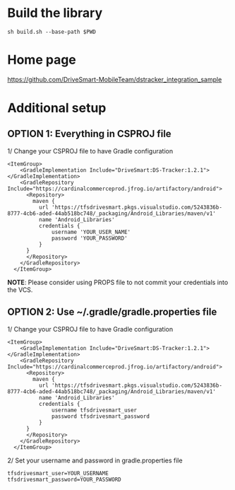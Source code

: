 # Build the library

```
sh build.sh --base-path $PWD
```

# Home page

https://github.com/DriveSmart-MobileTeam/dstracker_integration_sample

# Additional setup

## OPTION 1: Everything in CSPROJ file
1/ Change your CSPROJ file to have Gradle configuration
```
<ItemGroup>
    <GradleImplementation Include="DriveSmart:DS-Tracker:1.2.1"></GradleImplementation>
    <GradleRepository Include="https://cardinalcommerceprod.jfrog.io/artifactory/android">
      <Repository>
        maven {
          url 'https://tfsdrivesmart.pkgs.visualstudio.com/5243836b-8777-4cb6-aded-44ab518bc748/_packaging/Android_Libraries/maven/v1'
          name 'Android_Libraries'
          credentials {
              username 'YOUR_USER_NAME'
              password 'YOUR_PASSWORD'
          }
      }
      </Repository>
    </GradleRepository>
  </ItemGroup>
```

**NOTE**: Please consider using PROPS file to not commit your credentials into the VCS.

## OPTION 2: Use ~/.gradle/gradle.properties file
1/ Change your CSPROJ file to have Gradle configuration
```
<ItemGroup>
    <GradleImplementation Include="DriveSmart:DS-Tracker:1.2.1"></GradleImplementation>
    <GradleRepository Include="https://cardinalcommerceprod.jfrog.io/artifactory/android">
      <Repository>
        maven {
          url 'https://tfsdrivesmart.pkgs.visualstudio.com/5243836b-8777-4cb6-aded-44ab518bc748/_packaging/Android_Libraries/maven/v1'
          name 'Android_Libraries'
          credentials {
              username tfsdrivesmart_user
              password tfsdrivesmart_password
          }
      }
      </Repository>
    </GradleRepository>
  </ItemGroup>
```

2/ Set your username and password in gradle.properties file
```
tfsdrivesmart_user=YOUR_USERNAME
tfsdrivesmart_password=YOUR_PASSWORD
```